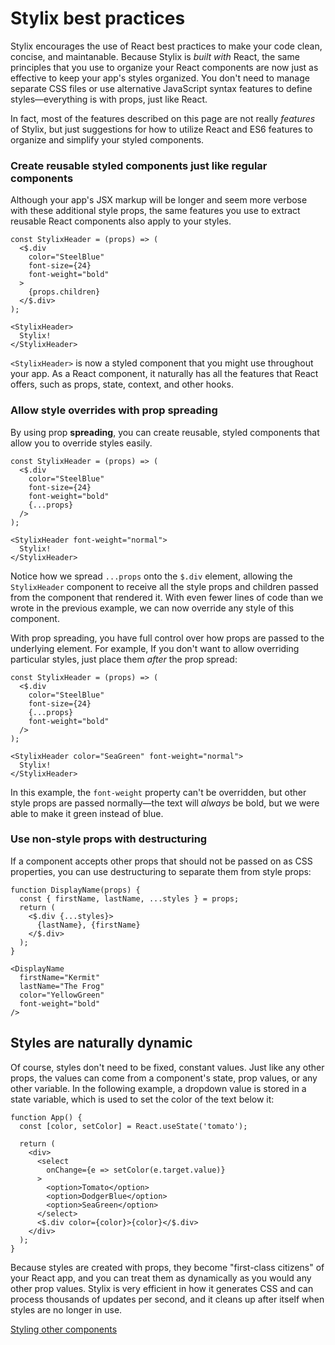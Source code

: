 # Stylix best practices

Stylix encourages the use of React best practices to make your code clean, concise, and maintanable. Because Stylix is *built with* React, the same principles that you use to organize your React components are now just as effective to keep your app's styles organized. You don't need to manage separate CSS files or use alternative JavaScript syntax features to define styles—everything is with props, just like React.

In fact, most of the features described on this page are not really *features* of Stylix, but just suggestions for how to utilize React and ES6 features to organize and simplify your styled components.

### Create reusable styled components just like regular components

Although your app's JSX markup will be longer and seem more verbose with these additional style props, the same features you use to extract reusable React components also apply to your styles.

```tsx-render
const StylixHeader = (props) => (
  <$.div 
    color="SteelBlue"
    font-size={24}
    font-weight="bold" 
  >
    {props.children}
  </$.div>
);

<StylixHeader>
  Stylix!
</StylixHeader>
```

`<StylixHeader>` is now a styled component that you might use throughout your app. As a React component, it naturally has all the features that React offers, such as props, state, context, and other hooks. 

### Allow style overrides with prop spreading

By using prop **spreading**, you can create reusable, styled components that allow you to override styles easily. 

```tsx-render
const StylixHeader = (props) => (
  <$.div 
    color="SteelBlue"
    font-size={24}
    font-weight="bold" 
    {...props}
  />
);

<StylixHeader font-weight="normal">
  Stylix!
</StylixHeader>
```

Notice how we spread `...props` onto the `$.div` element, allowing the `StylixHeader` component to receive all the style props and children passed from the component that rendered it. With even fewer lines of code than we wrote in the previous example, we can now override any style of this component.

With prop spreading, you have full control over how props are passed to the underlying element. For example, If you don't want to allow overriding particular styles, just place them *after* the prop spread:

```tsx-render
const StylixHeader = (props) => (
  <$.div 
    color="SteelBlue"
    font-size={24}
    {...props}
    font-weight="bold"
  />
);

<StylixHeader color="SeaGreen" font-weight="normal">
  Stylix!
</StylixHeader>
```

In this example, the `font-weight` property can't be overridden, but other style props are passed normally—the text will *always* be bold, but we were able to make it green instead of blue.

### Use non-style props with **destructuring**

If a component accepts other props that should not be passed on as CSS properties, you can use destructuring to separate them from style props:

```tsx-render
function DisplayName(props) {
  const { firstName, lastName, ...styles } = props;
  return (
    <$.div {...styles}>
      {lastName}, {firstName}
    </$.div>
  );
}

<DisplayName 
  firstName="Kermit"
  lastName="The Frog"
  color="YellowGreen"
  font-weight="bold"
/>
```


## Styles are naturally dynamic
Of course, styles don't need to be fixed, constant values. Just like any other props, the values can come from a component's state, prop values, or any other variable. In the following example, a dropdown value is stored in a state variable, which is used to set the color of the text below it:

```tsx-render-app
function App() {
  const [color, setColor] = React.useState('tomato');

  return (
    <div>
      <select 
        onChange={e => setColor(e.target.value)}
      >
        <option>Tomato</option>
        <option>DodgerBlue</option>
        <option>SeaGreen</option>
      </select>
      <$.div color={color}>{color}</$.div>
    </div>
  );
}
```

Because styles are created with props, they become "first-class citizens" of your React app, and you can treat them as dynamically as you would any other prop values. Stylix is very efficient in how it generates CSS and can process thousands of updates per second, and it cleans up after itself when styles are no longer in use.

<a href="/other-components)" class="next-link">Styling other components</a>
